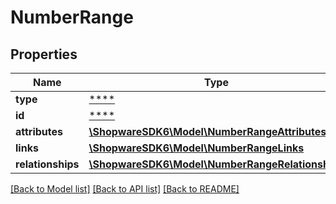 # NumberRange

## Properties
Name | Type | Description | Notes
------------ | ------------- | ------------- | -------------
**type** | [****](.md) |  | [optional] 
**id** | [****](.md) |  | [optional] 
**attributes** | [**\ShopwareSDK6\Model\NumberRangeAttributes**](NumberRangeAttributes.md) |  | [optional] 
**links** | [**\ShopwareSDK6\Model\NumberRangeLinks**](NumberRangeLinks.md) |  | [optional] 
**relationships** | [**\ShopwareSDK6\Model\NumberRangeRelationships**](NumberRangeRelationships.md) |  | [optional] 

[[Back to Model list]](../../README.md#documentation-for-models) [[Back to API list]](../../README.md#documentation-for-api-endpoints) [[Back to README]](../../README.md)

